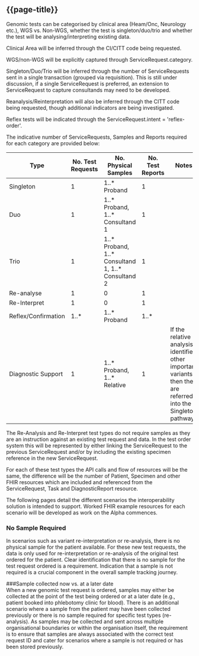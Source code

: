 ## {{page-title}}

Genomic tests can be categorised by clinical area (Heam/Onc, Neurology etc.), WGS vs. Non-WGS, whether the test is singleton/duo/trio and whether the test will be analysing/interpreting existing data. 

Clinical Area will be inferred through the CI/CITT code being requested.

WGS/non-WGS will be explicitly captured through ServiceRequest.category.

Singleton/Duo/Trio will be inferred through the number of ServiceRequests sent in a single transaction (grouped via requisition). This is still under discussion, if a single ServiceRequest is preferred, an extension to ServiceRequest to capture consultands may need to be developed.

Reanalysis/Reinterpretation will also be inferred through the CITT code being requested, though additional indicators are being investigated.

Reflex tests will be indicated through the ServiceRequest.intent = 'reflex-order'.

The indicative number of ServiceRequests, Samples and Reports required for each category are provided below:

|Type|No. Test Requests|No. Physical Samples|No. Test Reports|Notes|
|--|--|--|--|--|
|Singleton|1|1..* Proband|1||
|Duo|1|1..\* Proband, 1..\* Consultand 1|1||
|Trio|1|1..\* Proband, 1..\* Consultand 1, 1..\* Consultand 2|1||
|Re-analyse|1|0|1||
|Re-Interpret|1|0|1||
|Reflex/Confirmation|1..\*|1..\* Proband|1..\*||
|Diagnostic Support|1|1..\* Proband, 1..\* Relative|1|If the relative analysis identifies other important variants then they are referred into the Singleton pathway||

The Re-Analysis and Re-Interpret test types do not require samples as they are an instruction against an existing test request and data. In the test order system this will be represented by either linking the ServiceRequest to the previous ServiceRequest and/or by including the existing specimen reference in the new ServiceRequest.

For each of these test types the API calls and flow of resources will be the same, the difference will be the number of Patient, Specimen and other FHIR resources which are included and referenced from the ServiceRequest, Task and DiagnosticReport resource.

The following pages detail the different scenarios the interoperability solution is intended to support. Worked FHIR example resources for each scenario will be developed as work on the Alpha commences.

### No Sample Required 
In scenarios such as variant re-interpretation or re-analysis, there is no physical sample for the patient available. For these new test requests, the data is only used for re-interpretation or re-analysis of the original test ordered for the patient. Clear identification that there is no sample for the test request ordered is a requirement. Indication that a sample is not required is a crucial component in the overall sample tracking journey. 

###Sample collected now vs. at a later date  
When a new genomic test request is ordered, samples may either be collected at the point of the test being ordered or at a later date (e.g., patient booked into phlebotomy clinic for blood). There is an additional scenario where a sample from the patient may have been collected previously or there is no sample required for specific test types (re-analysis). As samples may be collected and sent across multiple organisational boundaries or within the organisation itself, the requirement is to ensure that samples are always associated with the correct test request ID and cater for scenarios where a sample is not required or has been stored previously. 
